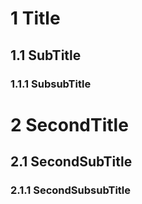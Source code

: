 # 1 Title
## 1.1 SubTitle
### 1.1.1 SubsubTitle
# 2 SecondTitle
## 2.1 SecondSubTitle
### 2.1.1 SecondSubsubTitle
